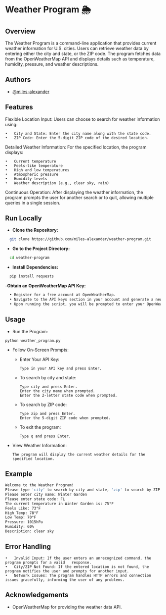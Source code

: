 
# Weather Program 🌦️

## Overview

The Weather Program is a command-line application that provides current weather information for U.S. cities. Users can retrieve weather data by entering either the city and state, or the ZIP code. The program fetches data from the OpenWeatherMap API and displays details such as temperature, humidity, pressure, and weather descriptions.



## Authors

- [@miles-alexander](https://www.github.com/miles-alexander)


## Features

Flexible Location Input: Users can choose to search for weather information using:

    •	City and State: Enter the city name along with the state code.
    •	ZIP Code: Enter the 5-digit ZIP code of the desired location.


Detailed Weather Information: For the specified location, the program displays:

    •  	Current temperature
    •	Feels-like temperature
    •	High and low temperatures
    •	Atmospheric pressure
    •	Humidity levels
    •	Weather description (e.g., clear sky, rain)

Continuous Operation: After displaying the weather information, the program prompts the user for another search or to quit, allowing multiple queries in a single session.



## Run Locally

- **Clone the Repository:**

```bash
  git clone https://github.com/miles-alexander/weather-program.git
```

- **Go to the Project Directory:**

```bash
  cd weather-program
```

- **Install Dependencies:**

```bash
  pip install requests
```

-**Obtain an OpenWeatherMap API Key:**

```bash
  •	Register for a free account at OpenWeatherMap.
  •	Navigate to the API keys section in your account and generate a new key.
  •	Upon running the script, you will be prompted to enter your OpenWeather API key directly in the terminal.

```


## Usage

  -  Run the Program:

    python weather_program.py

  - Follow On-Screen Prompts:

    - Enter Your API Key:

          Type in your API key and press Enter.

    - To search by city and state:

          Type city and press Enter.
          Enter the city name when prompted.
          Enter the 2-letter state code when prompted.

    -	To search by ZIP code:

            Type zip and press Enter.
            Enter the 5-digit ZIP code when prompted.

    -	To exit the program:
        
            Type q and press Enter.

  - View Weather Information:

        The program will display the current weather details for the specified location.

## Example 
```bash
Welcome to the Weather Program!
Please type 'city' to search by city and state, 'zip' to search by ZIP code, or 'q' to quit: city
Please enter city name: Winter Garden
Please enter state code: FL
The current temperature in Winter Garden is: 75°F
Feels Like: 73°F
High Temp: 78°F
Low Temp: 70°F
Pressure: 1015hPa
Humidity: 60%
Description: clear sky
```

## Error Handling

    •	Invalid Input: If the user enters an unrecognized command, the program prompts for a valid   response.
    •	City/ZIP Not Found: If the entered location is not found, the program notifies the user and prompts for another input.
    •	Network Issues: The program handles HTTP errors and connection issues gracefully, informing the user of any problems.





## Acknowledgements

 - OpenWeatherMap for providing the weather data API.

